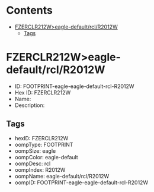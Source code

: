 



Contents
========

* [FZERCLR212W>eagle-default/rcl/R2012W](#fzerclr212weagle-defaultrclr2012w)
	* [Tags](#tags)

# FZERCLR212W>eagle-default/rcl/R2012W

- ID: FOOTPRINT-eagle-eagle-default-rcl-R2012W
- Hex ID: FZERCLR212W
- Name: 
- Description: 

## Tags

- hexID: FZERCLR212W
- oompType: FOOTPRINT
- oompSize: eagle
- oompColor: eagle-default
- oompDesc: rcl
- oompIndex: R2012W
- oompName: eagle-default/rcl/R2012W
- oompID: FOOTPRINT-eagle-eagle-default-rcl-R2012W
